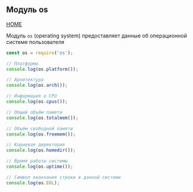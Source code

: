 ## Модуль os
[HOME](../../README.md)

Модуль `os` (operating system) предоставляет данные об операционной системе пользователя

```js
const os = require('os');

// Платформа
console.log(os.platform());

// Архитектура
console.log(os.arch());

// Информация о CPU
console.log(os.cpus());

// Общий объём памяти
console.log(os.totalmem());

// Объём свободной памяти
console.log(os.freemem());

// Корневая директория
console.log(os.homedir());

// Время работы системы
console.log(os.uptime());

// Символ окончания строки в данной системе
console.log(os.EOL);
```